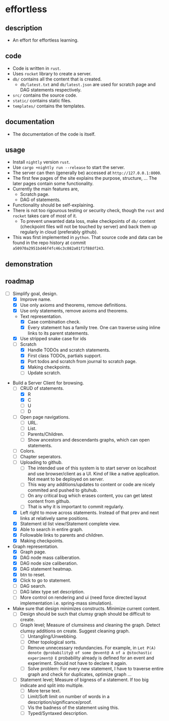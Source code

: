 # effortless

## description
- An effort for effortless learning.

## code
- Code is written in `rust`.
- Uses `rocket` library to create a server.
- `db/` contains all the content that is created.
    - `db/latest.txt` and `db/latest.json` are used for scratch page and DAG statements respectively.
- `src/` contains the source code.
- `static/` contains static files.
- `templates/` contains the templates.

## documentation
- The documentation of the code is itself.

## usage
- Install `nightly` version `rust`.
- Use `cargo +nightly run --release` to start the server.
- The server can then (generally be) accessed at `http://127.0.0.1:8000`.
- The first few pages of the site explains the purpose, structure, ... The later pages contain some functionality.
- Currently the main features are,
    - Scratch page.
    - DAG of statements.
- Functionality should be self-explaining.
- There is not too rigourous testing or security check, though the `rust` and `rocket` takes care of most of it.
    - To prevent unwanted data loss, make checkpoints of `db/` content (checkpoint files will not be touched by server) and back them up regularly in cloud (preferably github).
- This was first implemented in `python`. That source code and data can be found in the repo history at commit `a50970a2951bd46f4fc46c3c082a01f1f88df243`.

## demonstration

## roadmap
- [ ] Simplify goal, design.
    - [x] Improve name.
    - [x] Use only axioms and theorems, remove definitions.
    - [x] Use only statements, remove axioms and theorems.
    - Text representation.
        - [x] Case combination check.
        - [x] Every statement has a family tree. One can traverse using inline links to its parent statements.
    - [x] Use stripped snake case for ids
    - [ ] Scratch
        - [x] Handle TODOs and scratch statements.
        - [x] First class TODOs, partials support.
        - [x] Port todos and scratch from journal to scratch page.
        - [x] Making checkpoints.
        - [ ] Update scratch.
- Build a Server Client for browsing.
    - [ ] CRUD of statements.
        - [x] R
        - [x] C
        - [ ] U
        - [ ] D
    - [ ] Open page navigations.
        - [ ] URL.
        - [ ] List.
        - [ ] Parents/Children.
        - [ ] Show ancestors and descendants graphs, which can open statements.
    - [ ] Colors.
    - [ ] Chapter seperators.
    - [ ] Uploading to github.
        - [ ] The intended use of this system is to start server on localhost and use browser/client as a UI. Kind of like a native application. Not meant to be deployed on server.
        - [ ] This way any additions/updates to content or code are nicely commited and pushed to gituhub.
        - [ ] On any critical bug which erases content, you can get latest content from github.
        - [ ] That is why it is important to commit regularly.
    - [x] Left right to move across statements. Instead of that prev and next links at relatively same positions.
    - [x] Statement id list view/Statement complete view.
    - [x] Able to search in entire graph.
    - [x] Followable links to parents and children.
    - [x] Making checkpoints.
- Graph representation.
    - [x] Graph page.
    - [x] DAG node mass caliberation.
    - [x] DAG node size caliberation.
    - [x] DAG statement heatmap.
    - [x] btn to reset.
    - [x] Click to go to statement.
    - [ ] DAG search.
    - [ ] DAG latex type set description.
    - [ ] More control on rendering and ui (need force directed layout implementation i.e. spring-mass simulation).
-  Make sure that design minimizes constructs. Minimize current content.
    - [ ] Design should be such that clumsy graph should be difficult to create.
    - [ ] Graph level; Measure of clumsiness and cleaning the graph. Detect clumsy additions on create. Suggest cleaning graph.
        - [ ] Untangling/Unwebbing.
        - [ ] Other topological sorts.
        - [ ] Remove unnecessary redundancies. For example, in `Let P(A) denote @probability@ of some @event@ A of a @stochastic experiment@ E` probability already is defined for an event and experiment. Should not have to declare it again.
        - [ ] Solve problem: For every new statement, I have to traverse entire graph and check for duplicates, optimize graph ...
    - [ ] Statement level; Measure of bigness of a statement. If too big indicate and split into multiple.
        - [ ] More terse text.
        - [ ] Limit/Soft limit on number of words in a description/significance/proof.
        - [ ] Vis the badness of the statement using this.
        - [ ] Typed/Syntaxed description.
